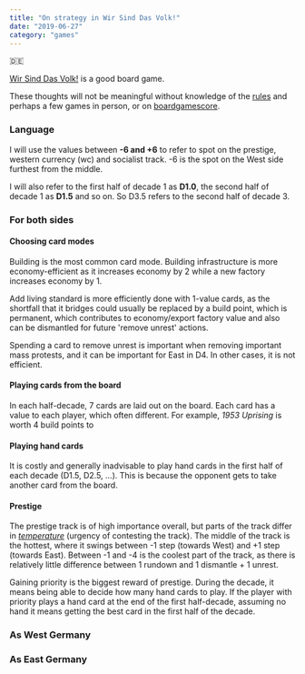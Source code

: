 ```yaml
---
title: "On strategy in Wir Sind Das Volk!"
date: "2019-06-27"
category: "games"
---
```


🇩🇪

[Wir Sind Das Volk!](https://boardgamegeek.com/boardgame/165401/wir-sind-das-volk) is a good board game.

These thoughts will not be meaningful without knowledge of the [rules](http://www.histogame.de/WSDV/Wir.sind.das.Volk.Rules.pdf) and perhaps a few games in person, or on [boardgamescore](http://play.boardgamecore.net).

### Language

I will use the values between **-6 and +6** to refer to spot on the prestige, western currency (wc) and socialist track. -6 is the spot on the West side furthest from the middle.

I will also refer to the first half of decade 1 as **D1.0**, the second half of decade 1 as **D1.5** and so on. So D3.5 refers to the second half of decade 3.

### For both sides

#### Choosing card modes

Building is the most common card mode. Building infrastructure is more economy-efficient as it increases economy by 2 while a new factory increases economy by 1.

Add living standard is more efficiently done with 1-value cards, as the shortfall that it bridges could usually be replaced by a build point, which is permanent, which contributes to economy/export factory value and also can be dismantled for future 'remove unrest' actions.

Spending a card to remove unrest is important when removing important mass protests, and it can be important for East in D4. In other cases, it is not efficient.

#### Playing cards from the board

In each half-decade, 7 cards are laid out on the board. Each card has a value to each player, which often different. For example, _1953 Uprising_ is worth 4 build points to 

#### Playing hand cards

It is costly and generally inadvisable to play hand cards in the first half of each decade (D1.5, D2.5, ...). This is because the opponent gets to take another card from the board.

#### Prestige

The prestige track is of high importance overall, but parts of the track differ in [_temperature_](https://senseis.xmp.net/?TemperatureCGT) (urgency of contesting the track). The middle of the track is the hottest, where it swings between -1 step (towards West) and +1 step (towards East). Between -1 and -4 is the coolest part of the track, as there is relatively little difference between 1 rundown and 1 dismantle + 1 unrest.

Gaining priority is the biggest reward of prestige. During the decade, it means being able to decide how many hand cards to play. If the player with priority plays a hand card at the end of the first half-decade, assuming no hand it means getting the best card in the first half of the decade. 

### As West Germany



### As East Germany
